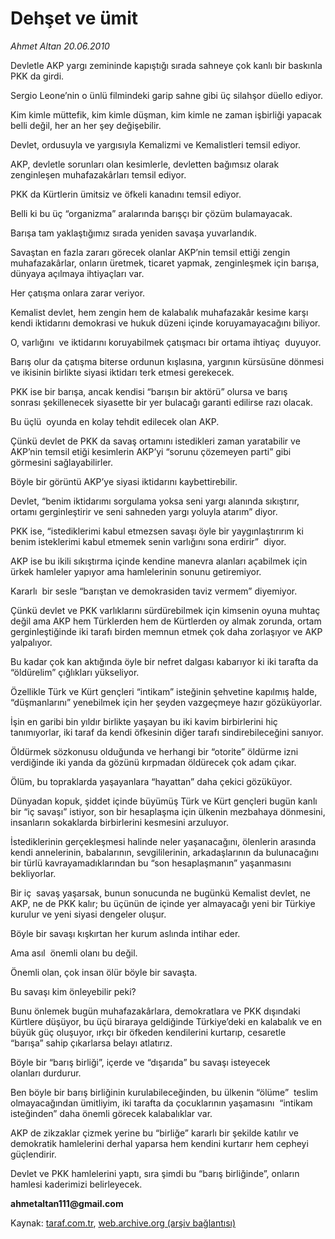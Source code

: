 # Dehşet ve ümit 

*Ahmet Altan 20.06.2010*

<div class="yazi">
<p>Devletle AKP yargı zemininde kapıştığı sırada sahneye çok kanlı bir baskınla PKK da girdi.</p>
<p>Sergio Leone’nin o ünlü filmindeki garip sahne gibi üç silahşor düello ediyor.</p>
<p>Kim kimle müttefik, kim kimle düşman, kim kimle ne zaman işbirliği yapacak belli değil, her an her şey değişebilir.</p>
<p>Devlet, ordusuyla ve yargısıyla Kemalizmi ve Kemalistleri temsil ediyor.</p>
<p>AKP, devletle sorunları olan kesimlerle, devletten bağımsız olarak zenginleşen muhafazakârları temsil ediyor.</p>
<p>PKK da Kürtlerin ümitsiz ve öfkeli kanadını temsil ediyor.</p>
<p>Belli ki bu üç “organizma” aralarında barışçı bir çözüm bulamayacak.</p>
<p>Barışa tam yaklaştığımız sırada yeniden savaşa yuvarlandık.</p>
<p>Savaştan en fazla zararı görecek olanlar AKP’nin temsil ettiği zengin muhafazakârlar, onların üretmek, ticaret yapmak, zenginleşmek için barışa, dünyaya açılmaya ihtiyaçları var.</p>
<p>Her çatışma onlara zarar veriyor.</p>
<p>Kemalist devlet, hem zengin hem de kalabalık muhafazakâr kesime karşı kendi iktidarını demokrasi ve hukuk düzeni içinde koruyamayacağını biliyor.</p>
<p>O, varlığını  ve iktidarını koruyabilmek çatışmacı bir ortama ihtiyaç  duyuyor.</p>
<p>Barış olur da çatışma biterse ordunun kışlasına, yargının kürsüsüne dönmesi ve ikisinin birlikte siyasi iktidarı terk etmesi gerekecek.</p>
<p>PKK ise bir barışa, ancak kendisi “barışın bir aktörü” olursa ve barış sonrası şekillenecek siyasette bir yer bulacağı garanti edilirse razı olacak.</p>
<p>Bu üçlü  oyunda en kolay tehdit edilecek olan AKP.</p>
<p>Çünkü devlet de PKK da savaş ortamını istedikleri zaman yaratabilir ve AKP’nin temsil etiği kesimlerin AKP’yi “sorunu çözemeyen parti” gibi görmesini sağlayabilirler.</p>
<p>Böyle bir görüntü AKP’ye siyasi iktidarını kaybettirebilir.</p>
<p>Devlet, “benim iktidarımı sorgulama yoksa seni yargı alanında sıkıştırır, ortamı gerginleştirir ve seni sahneden yargı yoluyla atarım” diyor.</p>
<p>PKK ise, “istediklerimi kabul etmezsen savaşı öyle bir yaygınlaştırırım ki benim isteklerimi kabul etmemek senin varlığını sona erdirir”  diyor.</p>
<p>AKP ise bu ikili sıkıştırma içinde kendine manevra alanları açabilmek için ürkek hamleler yapıyor ama hamlelerinin sonunu getiremiyor.</p>
<p>Kararlı  bir sesle “barıştan ve demokrasiden taviz vermem” diyemiyor.</p>
<p>Çünkü devlet ve PKK varlıklarını sürdürebilmek için kimsenin oyuna muhtaç değil ama AKP hem Türklerden hem de Kürtlerden oy almak zorunda, ortam gerginleştiğinde iki tarafı birden memnun etmek çok daha zorlaşıyor ve AKP yalpalıyor.</p>
<p>Bu kadar çok kan aktığında öyle bir nefret dalgası kabarıyor ki iki tarafta da “öldürelim” çığlıkları yükseliyor.</p>
<p>Özellikle Türk ve Kürt gençleri “intikam” isteğinin şehvetine kapılmış halde, “düşmanlarını” yenebilmek için her şeyden vazgeçmeye hazır gözüküyorlar.</p>
<p>İşin en garibi bin yıldır birlikte yaşayan bu iki kavim birbirlerini hiç tanımıyorlar, iki taraf da kendi öfkesinin diğer tarafı sindirebileceğini sanıyor.</p>
<p>Öldürmek sözkonusu olduğunda ve herhangi bir “otorite” öldürme izni verdiğinde iki yanda da gözünü kırpmadan öldürecek çok adam çıkar.</p>
<p>Ölüm, bu topraklarda yaşayanlara “hayattan” daha çekici gözüküyor.</p>
<p>Dünyadan kopuk, şiddet içinde büyümüş Türk ve Kürt gençleri bugün kanlı bir “iç savaşı” istiyor, son bir hesaplaşma için ülkenin mezbahaya dönmesini, insanların sokaklarda birbirlerini kesmesini arzuluyor.</p>
<p>İstediklerinin gerçekleşmesi halinde neler yaşanacağını, ölenlerin arasında kendi annelerinin, babalarının, sevgililerinin, arkadaşlarının da bulunacağını bir türlü kavrayamadıklarından bu “son hesaplaşmanın” yaşanmasını bekliyorlar.</p>
<p>Bir iç  savaş yaşarsak, bunun sonucunda ne bugünkü Kemalist devlet, ne AKP, ne de PKK kalır; bu üçünün de içinde yer almayacağı yeni bir Türkiye kurulur ve yeni siyasi dengeler oluşur.</p>
<p>Böyle bir savaşı kışkırtan her kurum aslında intihar eder.</p>
<p>Ama asıl  önemli olanı bu değil.</p>
<p>Önemli olan, çok insan ölür böyle bir savaşta.</p>
<p>Bu savaşı kim önleyebilir peki?</p>
<p>Bunu önlemek bugün muhafazakârlara, demokratlara ve PKK dışındaki Kürtlere düşüyor, bu üçü biraraya geldiğinde Türkiye’deki en kalabalık ve en büyük güç oluşuyor, ırkçı bir öfkeden kendilerini kurtarıp, cesaretle “barışa” sahip çıkarlarsa belayı atlatırız.</p>
<p>Böyle bir “barış birliği”, içerde ve “dışarıda” bu savaşı isteyecek olanları durdurur.</p>
<p>Ben böyle bir barış birliğinin kurulabileceğinden, bu ülkenin “ölüme”  teslim olmayacağından ümitliyim, iki tarafta da çocuklarının yaşamasını  “intikam isteğinden” daha önemli görecek kalabalıklar var.</p>
<p>AKP de zikzaklar çizmek yerine bu “birliğe” kararlı bir şekilde katılır ve demokratik hamlelerini derhal yaparsa hem kendini kurtarır hem cepheyi güçlendirir.</p>
<p>Devlet ve PKK hamlelerini yaptı, sıra şimdi bu “barış birliğinde”, onların hamlesi kaderimizi belirleyecek.</p>
<p><b>ahmetaltan111@gmail.com</b></p></div>

Kaynak: [taraf.com.tr](http://www.taraf.com.tr:80/ahmet-altan/makale-dehset-ve-umit.htm), [web.archive.org (arşiv bağlantısı)](http://web.archive.org/web/20100622045307/http://www.taraf.com.tr:80/ahmet-altan/makale-dehset-ve-umit.htm)
